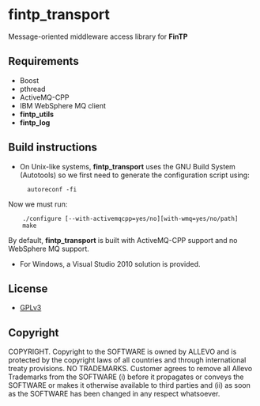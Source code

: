 fintp_transport
===============

Message-oriented middleware access library for **FinTP**

Requirements
------------
- Boost
- pthread
- ActiveMQ-CPP
- IBM WebSphere MQ client
- **fintp_utils**
- **fintp_log**

Build instructions
------------------
- On Unix-like systems, **fintp_transport** uses the GNU Build System (Autotools) so we first need to generate the configuration script using:


        autoreconf -fi
Now we must run: 

        ./configure [--with-activemqcpp=yes/no][with-wmq=yes/no/path]
        make
By default, **fintp_transport** is built with ActiveMQ-CPP support and no WebSphere MQ support.
- For Windows, a Visual Studio 2010 solution is provided.

License
-------
- [GPLv3](http://www.gnu.org/licenses/gpl-3.0.html)

Copyright
-------
COPYRIGHT.  Copyright to the SOFTWARE is owned by ALLEVO and is protected by the copyright laws of all countries and through international treaty provisions. 
NO TRADEMARKS.  Customer agrees to remove all Allevo Trademarks from the SOFTWARE (i) before it propagates or conveys the SOFTWARE or makes it otherwise available to third parties and (ii) as soon as the SOFTWARE has been changed in any respect whatsoever. 
